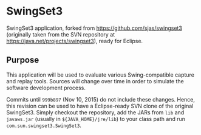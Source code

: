 # SwingSet3 #

SwingSet3 application, forked from https://github.com/sjas/swingset3 (originally taken from the SVN repository at https://java.net/projects/swingset3), ready for Eclipse.

## Purpose ##

This application will be used to evaluate various Swing-compatible capture and replay tools. Sources will change over time in order to simulate the software development process.

Commits until `999b897` (Nov 10, 2015) do not include these changes. Hence, this revision can be used to have a Eclipse-ready SVN clone of the original SwingSet3. Simply checkout the repository, add the JARs from `lib` and `javaws.jar` (usually in `${JAVA_HOME}/jre/lib`) to your class path and run `com.sun.swingset3.SwingSet3`.
